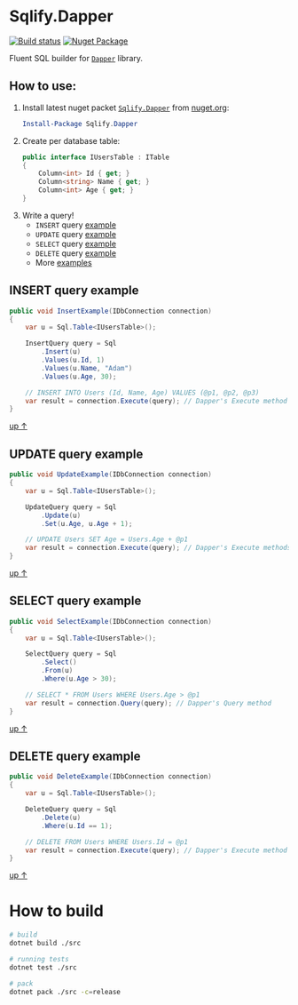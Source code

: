 # Sqlify.Dapper
[![Build status](https://ci.appveyor.com/api/projects/status/h5pw3uu6j1imitkp?svg=true)](https://ci.appveyor.com/project/oakio/sqlify-dapper)
[![Nuget Package](https://badgen.net/nuget/v/sqlify.dapper)](https://www.nuget.org/packages/Sqlify.Dapper)

Fluent SQL builder for [`Dapper`](https://github.com/DapperLib/Dapper) library.

## How to use:
1. Install latest nuget packet [`Sqlify.Dapper`](https://www.nuget.org/packages/Sqlify.Dapper/) from [nuget.org](https://www.nuget.org/packages/Sqlify.Dapper/):
    ```powershell
    Install-Package Sqlify.Dapper
    ```
2. Create per database table:
    ```csharp
    public interface IUsersTable : ITable
    {
        Column<int> Id { get; }
        Column<string> Name { get; }
        Column<int> Age { get; }
    }
    ```
3. Write a query!
    * `INSERT` query [example](#insert-query-example)
    * `UPDATE` query [example](#update-query-example)
    * `SELECT` query [example](#select-query-example)
    * `DELETE` query [example](#delete-query-example)
    * More [examples](https://github.com/oakio/Sqlify#examples)

## INSERT query example
```csharp
public void InsertExample(IDbConnection connection)
{
    var u = Sql.Table<IUsersTable>();

    InsertQuery query = Sql
        .Insert(u)
        .Values(u.Id, 1)
        .Values(u.Name, "Adam")
        .Values(u.Age, 30);

    // INSERT INTO Users (Id, Name, Age) VALUES (@p1, @p2, @p3)    
    var result = connection.Execute(query); // Dapper's Execute method
}
```
[up &#8593;](#how-to-use)
## UPDATE query example
```csharp
public void UpdateExample(IDbConnection connection)
{
    var u = Sql.Table<IUsersTable>();

    UpdateQuery query = Sql
        .Update(u)
        .Set(u.Age, u.Age + 1);

    // UPDATE Users SET Age = Users.Age + @p1
    var result = connection.Execute(query); // Dapper's Execute methods
}
```
[up &#8593;](#how-to-use)
## SELECT query example
```csharp
public void SelectExample(IDbConnection connection)
{
    var u = Sql.Table<IUsersTable>();

    SelectQuery query = Sql
        .Select()
        .From(u)
        .Where(u.Age > 30);

    // SELECT * FROM Users WHERE Users.Age > @p1
    var result = connection.Query(query); // Dapper's Query method
}
```
[up &#8593;](#how-to-use)
## DELETE query example
```csharp
public void DeleteExample(IDbConnection connection)
{
    var u = Sql.Table<IUsersTable>();

    DeleteQuery query = Sql
        .Delete(u)
        .Where(u.Id == 1);

    // DELETE FROM Users WHERE Users.Id = @p1
    var result = connection.Execute(query); // Dapper's Execute method
}
```
[up &#8593;](#how-to-use)
# How to build
```bash
# build
dotnet build ./src

# running tests
dotnet test ./src

# pack
dotnet pack ./src -c=release
```